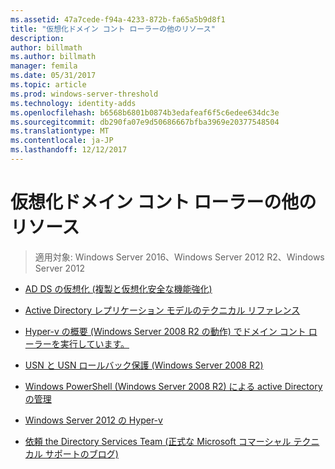 ```yaml
---
ms.assetid: 47a7cede-f94a-4233-872b-fa65a5b9d8f1
title: "仮想化ドメイン コント ローラーの他のリソース"
description: 
author: billmath
ms.author: billmath
manager: femila
ms.date: 05/31/2017
ms.topic: article
ms.prod: windows-server-threshold
ms.technology: identity-adds
ms.openlocfilehash: b6568b6801b0874b3edafeaf6f5c6edee634dc3e
ms.sourcegitcommit: db290fa07e9d50686667bfba3969e20377548504
ms.translationtype: MT
ms.contentlocale: ja-JP
ms.lasthandoff: 12/12/2017
---
```

# <a name="virtualized-domain-controller-additional-resources"></a>仮想化ドメイン コント ローラーの他のリソース

>適用対象: Windows Server 2016、Windows Server 2012 R2、Windows Server 2012

  
-   [AD DS の仮想化 (複製と仮想化安全な機能強化)](https://go.microsoft.com/fwlink/p/?LinkID=238316)  
  
-   [Active Directory レプリケーション モデルのテクニカル リファレンス](https://technet.microsoft.com/library/cc782376(v=ws.10).aspx)  
  
-   [Hyper-v の概要 (Windows Server 2008 R2 の動作) でドメイン コント ローラーを実行しています。](https://technet.microsoft.com/library/dd363553(v=ws.10).aspx)  
  
-   [USN と USN ロールバック保護 (Windows Server 2008 R2)](https://technet.microsoft.com/library/d2cae85b-41ac-497f-8cd1-5fbaa6740ffe(v=ws.10))  
  
-   [Windows PowerShell (Windows Server 2008 R2) による active Directory の管理](https://technet.microsoft.com/library/dd378937(WS.10).aspx)  
  
-   [Windows Server 2012 の Hyper-v](https://technet.microsoft.com/library/hh831531.aspx)  
  
-   [依頼 the Directory Services Team (正式な Microsoft コマーシャル テクニカル サポートのブログ)](http://blogs.technet.com/b/askds)  
  


